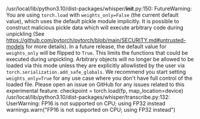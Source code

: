 /usr/local/lib/python3.10/dist-packages/whisper/__init__.py:150: FutureWarning: You are using `torch.load` with `weights_only=False` (the current default value), which uses the default pickle module implicitly. It is possible to construct malicious pickle data which will execute arbitrary code during unpickling (See https://github.com/pytorch/pytorch/blob/main/SECURITY.md#untrusted-models for more details). In a future release, the default value for `weights_only` will be flipped to `True`. This limits the functions that could be executed during unpickling. Arbitrary objects will no longer be allowed to be loaded via this mode unless they are explicitly allowlisted by the user via `torch.serialization.add_safe_globals`. We recommend you start setting `weights_only=True` for any use case where you don't have full control of the loaded file. Please open an issue on GitHub for any issues related to this experimental feature.
  checkpoint = torch.load(fp, map_location=device)
/usr/local/lib/python3.10/dist-packages/whisper/transcribe.py:132: UserWarning: FP16 is not supported on CPU; using FP32 instead
  warnings.warn("FP16 is not supported on CPU; using FP32 instead")